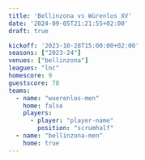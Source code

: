 ```yaml
---
title: 'Bellinzona vs Würenlos XV'
date: '2024-09-05T21:21:55+02:00'
draft: true

kickoff: '2023-10-28T15:00:00+02:00'
seasons: ["2023-24"]
venues: ["bellinzona"]
leagues: "lnc"
homescore: 9
guestscore: 78
teams:
  - name: "wuerenlos-men"
    home: false
    players:
      - player: "player-name"
        position: "scrumhalf"
  - name: "bellinzona-men"
    home: true
---
```

